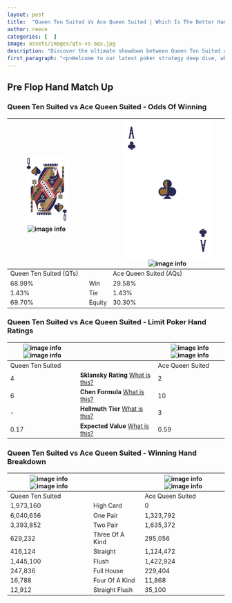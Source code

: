 ```yaml
---
layout: post
title:  "Queen Ten Suited Vs Ace Queen Suited | Which Is The Better Hand In Poker? A Complete Guide"
author: reece
categories: [  ]
image: assets/images/qts-vs-aqs.jpg
description: "Discover the ultimate showdown between Queen Ten Suited and Ace Queen Suited in poker! Uncover the odds, strategies, and scenarios where one hand triumphs over the other. Get ready to up your poker game with this thrilling analysis."
first_paragraph: "<p>Welcome to our latest poker strategy deep dive, where we're pitting two distinct hands against each other in a high-stakes showdown: Queen Ten Suited vs Ace Queen Suited.</p><p>In the dynamic world of poker, every decision counts, and knowing which hand holds the upper hand is key to your success at the table.</p><p>In this article, we'll dissect these two hands, explore the scenarios where one dominates the other, and equip you with the knowledge to make strategic choices that can tip the odds in your favor.</p><p>Get ready to unravel the intriguing dynamics of these poker hands and elevate your game to new heights.</p>"
---
```




[comment]: # (sp0)

## Pre Flop Hand Match Up

<div class="table hand-ratings" markdown="1"> 



### Queen Ten Suited vs Ace Queen Suited - Odds Of Winning


    
| ![image info](assets/images/hand1/q.png) ![image info](assets/images/hand1/ts.png) |  | ![image info](assets/images/hand2/a.png) ![image info](assets/images/hand2/qs.png) |
| -------- | -------- | -------- |
| Queen Ten Suited (QTs) |  | Ace Queen Suited (AQs) |
| 68.99% | Win | 29.58% |
| 1.43% | Tie | 1.43% |
| 69.70% | Equity | 30.30% |




[comment]: # (sp1)



### Queen Ten Suited vs Ace Queen Suited - Limit Poker Hand Ratings


    
| ![image info](https://www.riverpairs.com/assets/images/hand1/q.png) ![image info](https://www.riverpairs.com/assets/images/hand1/ts.png) |  | ![image info](https://www.riverpairs.com/assets/images/hand2/a.png) ![image info](https://www.riverpairs.com/assets/images/hand2/qs.png) |
| -------- | -------- | -------- |
| Queen Ten Suited |  | Ace Queen Suited |
| 4 | **Sklansky Rating** [What is this?](/sklansky-rating-explained) | 2 |
| 6 | **Chen Formula** [What is this?](/chen-formula-explained) | 10 |
| - | **Hellmuth Tier** [What is this?](/Hellmuth-tier-explained) | 3 |
| 0.17 | **Expected Value** [What is this?](/expected-value-explained) | 0.59 |




[comment]: # (sp2)



### Queen Ten Suited vs Ace Queen Suited - Winning Hand Breakdown


    
| ![image info](https://www.riverpairs.com/assets/images/hand1/q.png) ![image info](https://www.riverpairs.com/assets/images/hand1/ts.png) |  | ![image info](https://www.riverpairs.com/assets/images/hand2/a.png) ![image info](https://www.riverpairs.com/assets/images/hand2/qs.png) |
| -------- | -------- | -------- |
| Queen Ten Suited |  | Ace Queen Suited |
| 1,973,160 | High Card | 0 |
| 6,040,656 | One Pair | 1,323,792 |
| 3,393,852 | Two Pair | 1,635,372 |
| 629,232 | Three Of A Kind | 295,056 |
| 416,124 | Straight | 1,124,472 |
| 1,445,100 | Flush | 1,422,924 |
| 247,836 | Full House | 229,404 |
| 16,788 | Four Of A Kind | 11,868 |
| 12,912 | Straight Flush | 35,100 |




[comment]: # (sp3)



</div>

[comment]: # (sp4)



[comment]: # (sp5)

